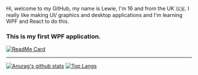 Hi, welcome to my GitHub, my name is Lewie, I'm 16 and from the UK 🇬🇧.
I really like making UI/ graphics and desktop applications and I'm learning WPF and React to do this.
### This is my first WPF application.
[![ReadMe Card](https://github-readme-stats.vercel.app/api/pin/?username=boogalewie&repo=riddict)](https://github.com/boogalewie)

---
[![Anurag's github stats](https://github-readme-stats.vercel.app/api?username=boogalewie)](https://github.com/boogalewie)
[![Top Langs](https://github-readme-stats.vercel.app/api/top-langs/?username=boogalewie&layout=compact)](https://github.com/boogalewie)

